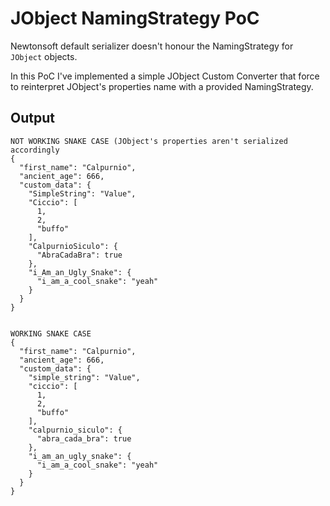 # JObject NamingStrategy PoC

Newtonsoft default serializer doesn't honour the NamingStrategy
for `JObject` objects.

In this PoC I've implemented a simple JObject Custom Converter
that force to reinterpret JObject's properties name with
a provided NamingStrategy.

## Output
```
NOT WORKING SNAKE CASE (JObject's properties aren't serialized accordingly
{
  "first_name": "Calpurnio",
  "ancient_age": 666,
  "custom_data": {
    "SimpleString": "Value",
    "Ciccio": [
      1,
      2,
      "buffo"
    ],
    "CalpurnioSiculo": {
      "AbraCadaBra": true
    },
    "i_Am_an_Ugly_Snake": {
      "i_am_a_cool_snake": "yeah"
    }
  }
}


WORKING SNAKE CASE
{
  "first_name": "Calpurnio",
  "ancient_age": 666,
  "custom_data": {
    "simple_string": "Value",
    "ciccio": [
      1,
      2,
      "buffo"
    ],
    "calpurnio_siculo": {
      "abra_cada_bra": true
    },
    "i_am_an_ugly_snake": {
      "i_am_a_cool_snake": "yeah"
    }
  }
}
```
